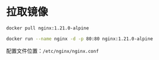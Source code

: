 #  拉取镜像

```bash
docker pull nginx:1.21.0-alpine

docker run --name nginx -d -p 80:80 nginx:1.21.0-alpine
```

配置文件位置：`/etc/nginx/nginx.conf`